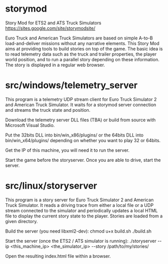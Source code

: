 # storymod
Story Mod for ETS2 and ATS Truck Simulators
https://sites.google.com/site/storymodsite/

Euro Truck and American Truck Simulators are based on simple A-to-B load-and-deliver
missions without any narrative elements. This Story Mod aims at providing tools to
build stories on top of the game. The basic idea is to read telemetry data such as
the truck and trailer properties, the player world position, and to run a parallel
story depending on these information. The story is displayed in a regular web browser.

src/windows/telemetry_server
============================
This program is a telemetry UDP stream client for Euro Truck Simulator 2 and
American Truck Simulator. It waits for a storymod server connection and streams
the truck state and position.

Download the telemetry server DLL files (TBA) or build from source with Microsoft Visual Studio.

Put the 32bits DLL into bin/win_x86/plugins/ or the 64bits DLL into bin/win_x64/plugins/
depending on whether you want to play 32 or 64bits.

Get the IP of this machine, you will need it to run the server.

Start the game before the storyserver. Once you are able to drive, start the server.

src/linux/storyserver
=====================
This program is a story server for Euro Truck Simulator 2 and
American Truck Simulator. It reads a driving trace from either a
local file or a UDP stream connected to the simulator and
periodically updates a local HTML file to display the current story
state to the player. Stories are loaded from a given directory.

Build the server (you need libxml2-dev):
chmod u+x build.sh
./build.sh

Start the server (once the ETS2 / ATS simulator is running):
./storyserver --ip <this_machine_ip> <the_simulator_ip> --story /path/to/my/stories/

Open the resulting index.html file within a browser.
